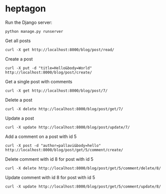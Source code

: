 # heptagon

Run the Django server:

```
python manage.py runserver
```

Get all posts
```
curl -X get http://localhost:8000/blog/post/read/
```
Create a post
```
curl -X put -d "title=Hello&body=World" http://localhost:8000/blog/post/create/
```
Get a single post with comments
```
curl -X get http://localhost:8000/blog/post/7/
```
Delete a post
```
curl -X delete http://localhost:8000/blog/post/get/7/
```
Update a post
```
curl -X update http://localhost:8000/blog/post/update/7/
```

Add a comment on a post with id 5
```
curl -X post -d "author=pallavi&body=hello" http://localhost:8000/blog/post/get/5/comment/create/
```
Delete comment with id 8 for post with id 5
```
curl -X delete http://localhost:8000/blog/post/get/5/comment/delete/8/
```
Update comment with id 8 for post with id 5
```
curl -X update http://localhost:8000/blog/post/get/5/comment/update/8/
```



